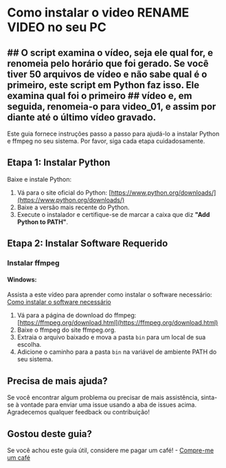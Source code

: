 # Como instalar o video RENAME VIDEO no seu PC

## ## O script examina o vídeo, seja ele qual for, e renomeia pelo horário que foi gerado. Se você tiver 50 arquivos de vídeo e não sabe qual é o primeiro, este script em Python faz isso. Ele examina qual foi o primeiro ## vídeo e, em seguida, renomeia-o para video_01, e assim por diante até o último vídeo gravado.

Este guia fornece instruções passo a passo para ajudá-lo a instalar Python e ffmpeg no seu sistema. Por favor, siga cada etapa cuidadosamente.

## Etapa 1: Instalar Python

Baixe e instale Python:

1. Vá para o site oficial do Python: 
   [https://www.python.org/downloads/](https://www.python.org/downloads/)
2. Baixe a versão mais recente do Python.
3. Execute o instalador e certifique-se de marcar a caixa que diz **"Add Python to PATH"**.

## Etapa 2: Instalar Software Requerido

### Instalar ffmpeg

#### Windows:
Assista a este vídeo para aprender como instalar o software necessário: 
[Como instalar o software necessário](https://youtu.be/osZ3cB6mS0o)

1. Vá para a página de download do ffmpeg: 
   [https://ffmpeg.org/download.html](https://ffmpeg.org/download.html)
2. Baixe o ffmpeg do site ffmpeg.org.
3. Extraia o arquivo baixado e mova a pasta `bin` para um local de sua escolha.
4. Adicione o caminho para a pasta `bin` na variável de ambiente PATH do seu sistema.

## Precisa de mais ajuda?

Se você encontrar algum problema ou precisar de mais assistência, sinta-se à vontade para enviar uma issue usando a aba de issues acima. Agradecemos qualquer feedback ou contribuição!

## Gostou deste guia?

Se você achou este guia útil, considere me pagar um café! - [Compre-me um café](https://buymeacoffee.com/fishingdreams)
